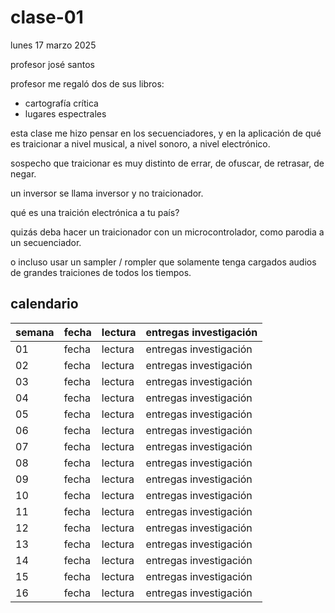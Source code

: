 # clase-01

lunes 17 marzo 2025

profesor josé santos

profesor me regaló dos de sus libros:

* cartografía crítica
* lugares espectrales

esta clase me hizo pensar en los secuenciadores, y en la aplicación de qué es traicionar a nivel musical, a nivel sonoro, a nivel electrónico.

sospecho que traicionar es muy distinto de errar, de ofuscar, de retrasar, de negar.

un inversor se llama inversor y no traicionador.

qué es una traición electrónica a tu país?

quizás deba hacer un traicionador con un microcontrolador, como parodia a un secuenciador.

o incluso usar un sampler / rompler que solamente tenga cargados audios de grandes traiciones de todos los tiempos.

## calendario

| semana | fecha | lectura | entregas investigación |
| :----- | :---- | :------ | :--------------------- |
| 01     | fecha | lectura | entregas investigación |
| 02     | fecha | lectura | entregas investigación |
| 03     | fecha | lectura | entregas investigación |
| 04     | fecha | lectura | entregas investigación |
| 05     | fecha | lectura | entregas investigación |
| 06     | fecha | lectura | entregas investigación |
| 07     | fecha | lectura | entregas investigación |
| 08     | fecha | lectura | entregas investigación |
| 09     | fecha | lectura | entregas investigación |
| 10     | fecha | lectura | entregas investigación |
| 11     | fecha | lectura | entregas investigación |
| 12     | fecha | lectura | entregas investigación |
| 13     | fecha | lectura | entregas investigación |
| 14     | fecha | lectura | entregas investigación |
| 15     | fecha | lectura | entregas investigación |
| 16     | fecha | lectura | entregas investigación |
